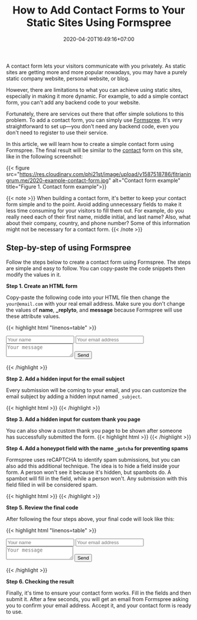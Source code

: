 ﻿---
title: "How to Add Contact Forms to Your Static Sites Using Formspree"
description: "Do you have a static website and wondering how to add a contact form on it? This article shows you the step-by-step on how to add a dynamic contact form to your static website easily using Formspree."
date: 2020-04-20T16:49:16+07:00
image: "https://res.cloudinary.com/phi21st/image/upload/v1587964617/fitrianingrum.me/2020_contact-form.png"
imageAuthor: "Tumisu"
imageAuthorUrl: "https://pixabay.com/users/tumisu-148124/"
imageSource: "pixabay"
imageSourceUrl: "https://www.pixabay.com/photos/2993000"
tags: ["contact form", "formspree"]
keywords: ["contact form using formspree", "formspree contact form"]
categories: ["web development"]
---

A contact form lets your visitors communicate with you privately. 
As static sites are getting more and more popular nowadays, you may have a purely static company website, personal website, or blog.

However, there are limitations to what you can achieve using static sites, especially in making it more dynamic. 
For example, to add a simple contact form, you can't add any backend code to your website.

Fortunately, there are services out there that offer simple solutions to this problem. 
To add a contact form, you can simply use [Formspree](https://formspree.io/). 
It's very straightforward to set up&mdash;you don't need any backend code, even you don't need to register to use their service. 

In this article, we will learn how to create a simple contact form using Formspree.
The final result will be similar to the [contact](/contact) form on this site, like in the following screenshot:

{{< figure src="https://res.cloudinary.com/phi21st/image/upload/v1587518786/fitrianingrum.me/2020-example-contact-form.jpg" 
    alt="Contact form example"
    title="Figure 1. Contact form example">}}

{{< note >}}
When building a contact form, it's better to keep your contact form simple and to the point. 
Avoid adding unnecessary fields to make it less time consuming for your visitors to fill them out. 
For example, do you really need each of their first name, middle initial, and last name? Also, what about their company, country, and phone number? 
Some of this information might not be necessary for a contact form. 
{{< /note >}}

## Step-by-step of using Formspree

Follow the steps below to create a contact form using Formspree. 
The steps are simple and easy to follow. You can copy-paste the code snippets then modify the values in it.

**Step 1. Create an HTML form** 

Copy-paste the following code into your HTML file then change the `your@email.com` with your real email address. 
Make sure you don't change the values of **name**, **_replyto**, and **message** because Formspree will use these attribute values.

{{< highlight html "linenos=table" >}}
<form action="https://formspree.io/your@email.com" method="POST">
  <input type="text" name="name" placeholder="Your name">
  <input type="email" name="_replyto" placeholder="Your email address">
  <textarea name="message" placeholder="Your message"></textarea>
  <input type="submit" value="Send">
</form>
{{< /highlight >}}

**Step 2. Add a hidden input for the email subject**

Every submission will be coming to your email, and you can customize the email subject by adding a hidden input named `_subject`. 

{{< highlight html >}}
<input type="hidden" name="_subject" value="This is the eEmail subject" />
{{< /highlight >}}

**Step 3. Add a hidden input for custom thank you page**

You can also show a custom thank you page to be shown after someone has successfully submitted the form.
{{< highlight html >}}
<input type="hidden" name="_next" value="/path/yourthankyoupage.html">
{{< /highlight >}}

**Step 4. Add a honeypot field with the name `_gotcha` for preventing spams**

Formspree uses reCAPTCHA to identify spam submissions, but you can also add this additional technique.
The idea is to hide a field inside your form. A person won't see it because it's hidden, but spambots do. 
A spambot will fill in the field, while a person won't. 
Any submission with this field filled in will be considered spam.

{{< highlight html >}}
<input type="text" name="_gotcha" style="display:none" />
{{< /highlight >}}

**Step 5. Review the final code**

After following the four steps above, your final code will look like this:

{{< highlight html "linenos=table" >}}
<form action="https://formspree.io/your@email.com" method="POST">
  <input type="text" name="name" placeholder="Your name">
  <input type="email" name="_replyto" placeholder="Your email address">
  <textarea name="message" placeholder="Your message"></textarea>
  <input type="hidden" name="_subject" value="Email subject" />
  <input type="hidden" name="_next" value="/path/yourthankyoupage.html">
  <input type="text" name="_gotcha" style="display:none" />
  <input type="submit" value="Send">
</form>
{{< /highlight >}}

**Step 6. Checking the result**

Finally, it's time to ensure your contact form works. Fill in the fields and then submit it. 
After a few seconds, you will get an email from Formspree asking you to confirm your email address.
Accept it, and your contact form is ready to use.

